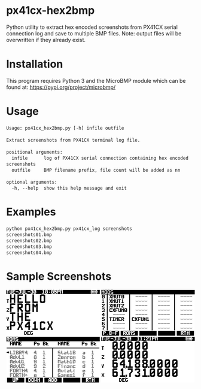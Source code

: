 # px41cx-hex2bmp
Python utility to extract hex encoded screenshots from PX41CX serial connection log and save to multiple BMP files.
Note: output files will be overwritten if they already exist.
# Installation
This program requires Python 3 and the MicroBMP module which can be found at: https://pypi.org/project/microbmp/
# Usage
```
Usage: px41cx_hex2bmp.py [-h] infile outfile

Extract screenshots from PX41CX terminal log file.

positional arguments:
  infile      log of PX41CX serial connection containing hex encoded screenshots
  outfile     BMP filename prefix, file count will be added as nn

optional arguments:
  -h, --help  show this help message and exit
```
# Examples
```
python px41cx_hex2bmp.py px41cx_log screenshots
screenshots01.bmp
screenshots02.bmp
screenshots03.bmp
screenshots04.bmp
```
# Sample Screenshots
![PXHello](Images/pxhello.bmp)
![SS04](Images/sss04.bmp)
![SS05](Images/sss05.bmp)
![stack01](Images/stack01.bmp)
